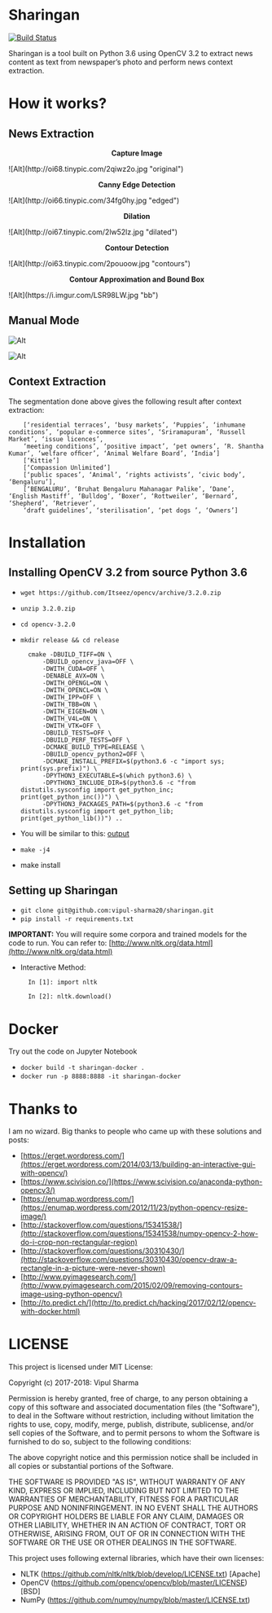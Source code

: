 Sharingan
=========

[![Build Status](https://travis-ci.org/vipul-sharma20/sharingan.svg?branch=master)](https://travis-ci.org/vipul-sharma20/sharingan)

Sharingan is a tool built on Python 3.6 using OpenCV 3.2 to extract news
content as text from newspaper’s photo and perform news context extraction.

How it works?
=============

News Extraction
---------------

<p align="center">
    <b>Capture Image</b>
</p>
![Alt](http://oi68.tinypic.com/2qiwz2o.jpg "original")

<p align="center">
    <b>Canny Edge Detection</b>
</p>
![Alt](http://oi66.tinypic.com/34fg0hy.jpg "edged")

<p align="center">
    <b>Dilation</b>
</p>
![Alt](http://oi67.tinypic.com/2lw52lz.jpg "dilated")

<p align="center">
    <b>Contour Detection</b>
</p>
![Alt](http://oi63.tinypic.com/2pouoow.jpg "contours")

<p align="center">
    <b>Contour Approximation and Bound Box</b>
</p>
![Alt](https://i.imgur.com/LSR98LW.jpg "bb")

Manual Mode
-----------

![Alt](https://cdn-images-1.medium.com/max/1600/1*6KKm4wGknXonl54dUD6tjQ.gif "drag")

![Alt](https://cdn-images-1.medium.com/max/1600/1*_pOvzvVLvHvcgrpxQL9XeA.gif "thresh")

Context Extraction
------------------

The segmentation done above gives the following result after context extraction:

        [‘residential terraces’, ‘busy markets’, ‘Puppies’, ‘inhumane conditions’, ‘popular e-commerce sites’, ‘Sriramapuram’, ‘Russell Market’, ‘issue licences’,
        ‘meeting conditions’, ‘positive impact’, ‘pet owners’, ‘R. Shantha Kumar’, ‘welfare ofﬁcer’, ‘Animal Welfare Board’, ‘India’]
        [‘Kittie’]
        [‘Compassion Unlimited’]
        [‘public spaces’, ‘Animal’, ‘rights activists’, ‘civic body’, ‘Bengaluru’],
        [‘BENGALURU’, ‘Bruhat Bengaluru Mahanagar Palike’, ‘Dane’, ‘English Mastiff’, ‘Bulldog’, ‘Boxer’, ‘Rottweiler’, ‘Bernard’, ‘Shepherd’, ‘Retriever’,
        ‘draft guidelines’, ‘sterilisation’, ‘pet dogs ’, ‘Owners’]


Installation
============

Installing OpenCV 3.2 from source Python 3.6
--------------------------------------------

* `wget https://github.com/Itseez/opencv/archive/3.2.0.zip`
* `unzip 3.2.0.zip`
* `cd opencv-3.2.0`
* `mkdir release && cd release`

        cmake -DBUILD_TIFF=ON \
            -DBUILD_opencv_java=OFF \
            -DWITH_CUDA=OFF \
            -DENABLE_AVX=ON \
            -DWITH_OPENGL=ON \
            -DWITH_OPENCL=ON \
            -DWITH_IPP=OFF \
            -DWITH_TBB=ON \
            -DWITH_EIGEN=ON \
            -DWITH_V4L=ON \
            -DWITH_VTK=OFF \
            -DBUILD_TESTS=OFF \
            -DBUILD_PERF_TESTS=OFF \
            -DCMAKE_BUILD_TYPE=RELEASE \
            -DBUILD_opencv_python2=OFF \
            -DCMAKE_INSTALL_PREFIX=$(python3.6 -c "import sys; print(sys.prefix)") \
            -DPYTHON3_EXECUTABLE=$(which python3.6) \
            -DPYTHON3_INCLUDE_DIR=$(python3.6 -c "from distutils.sysconfig import get_python_inc; print(get_python_inc())") \
            -DPYTHON3_PACKAGES_PATH=$(python3.6 -c "from distutils.sysconfig import get_python_lib; print(get_python_lib())") ..

* You will be similar to this: [output](https://gist.github.com/vipul-sharma20/d57a779619f22b2254b66c89c957faf2)
* `make -j4`
* make install

Setting up Sharingan
--------------------

* `git clone git@github.com:vipul-sharma20/sharingan.git`
* `pip install -r requirements.txt`

**IMPORTANT:** You will require some corpora and trained models
for the code to run. You can refer to: [http://www.nltk.org/data.html](http://www.nltk.org/data.html)

* Interactive Method:

        In [1]: import nltk

        In [2]: nltk.download()

Docker
======

Try out the code on Jupyter Notebook

* `docker build -t sharingan-docker .`
* `docker run -p 8888:8888 -it sharingan-docker`

Thanks to
=========

I am no wizard. Big thanks to people who came up with these solutions and posts:

* [https://erget.wordpress.com/](https://erget.wordpress.com/2014/03/13/building-an-interactive-gui-with-opencv/)
* [https://www.scivision.co/](https://www.scivision.co/anaconda-python-opencv3/)
* [https://enumap.wordpress.com/](https://enumap.wordpress.com/2012/11/23/python-opencv-resize-image/)
* [http://stackoverflow.com/questions/15341538/](http://stackoverflow.com/questions/15341538/numpy-opencv-2-how-do-i-crop-non-rectangular-region)
* [http://stackoverflow.com/questions/30310430/](http://stackoverflow.com/questions/30310430/opencv-draw-a-rectangle-in-a-picture-were-never-shown)
* [http://www.pyimagesearch.com/](http://www.pyimagesearch.com/2015/02/09/removing-contours-image-using-python-opencv/)
* [http://to.predict.ch/](http://to.predict.ch/hacking/2017/02/12/opencv-with-docker.html)

LICENSE
=======

This project is licensed under MIT License:

Copyright (c) 2017-2018: Vipul Sharma

Permission is hereby granted, free of charge, to any person obtaining a copy of
this software and associated documentation files (the "Software"), to deal in
the Software without restriction, including without limitation the rights to
use, copy, modify, merge, publish, distribute, sublicense, and/or sell copies of
the Software, and to permit persons to whom the Software is furnished to do so,
subject to the following conditions:

The above copyright notice and this permission notice shall be included in all
copies or substantial portions of the Software.

THE SOFTWARE IS PROVIDED "AS IS", WITHOUT WARRANTY OF ANY KIND, EXPRESS OR
IMPLIED, INCLUDING BUT NOT LIMITED TO THE WARRANTIES OF MERCHANTABILITY, FITNESS
FOR A PARTICULAR PURPOSE AND NONINFRINGEMENT. IN NO EVENT SHALL THE AUTHORS OR
COPYRIGHT HOLDERS BE LIABLE FOR ANY CLAIM, DAMAGES OR OTHER LIABILITY, WHETHER
IN AN ACTION OF CONTRACT, TORT OR OTHERWISE, ARISING FROM, OUT OF OR IN
CONNECTION WITH THE SOFTWARE OR THE USE OR OTHER DEALINGS IN THE SOFTWARE.

This project uses following external libraries, which have their own licenses:

* NLTK (https://github.com/nltk/nltk/blob/develop/LICENSE.txt) [Apache]
* OpenCV (https://github.com/opencv/opencv/blob/master/LICENSE) [BSD]
* NumPy (https://github.com/numpy/numpy/blob/master/LICENSE.txt)

